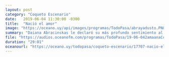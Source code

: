 ```yaml
---
layout: post
category: "Coqueto Escenario"
date:   2019-06-04 11:30:00 -0300
title:  "Nació el amor"
image: "https://oceano.uy/api/images/programas/TodoPasa/abrayadusto.PNG"
summary: "Daiana Abracinskas le declaró su más profundo sentimiento al viejo. Él, para distraer, compartió una nueva aparición de Juan Sartori, volvió a hablar de la lista carbonera. Para el final, puso incómoda a la invitada con un picante cuestionario."
file: "https://audios.oceanofm.com/programas/TodoPasa/19-06-042amaanaCoquetoescenario.mp3"
duration: "29:01"
oceanourl: "https://oceano.uy/todopasa/coqueto-escenario/17707-nacio-el-amor"
---
```

  
